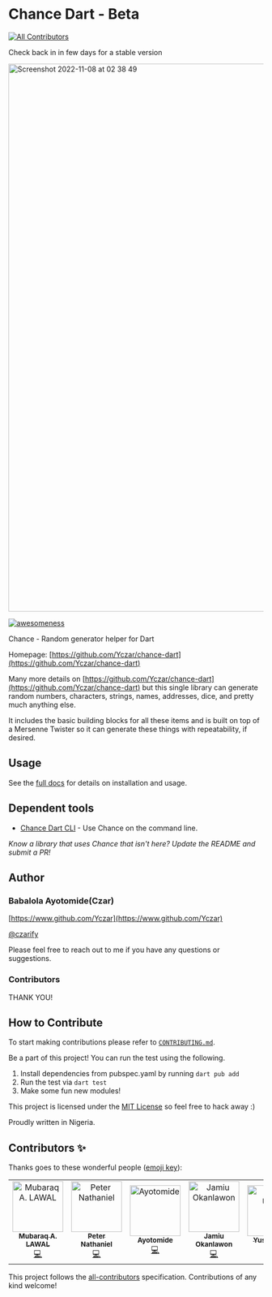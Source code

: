 # Chance Dart - Beta
<!-- ALL-CONTRIBUTORS-BADGE:START - Do not remove or modify this section -->
[![All Contributors](https://img.shields.io/badge/all_contributors-5-orange.svg?style=flat-square)](#contributors-)
<!-- ALL-CONTRIBUTORS-BADGE:END -->

Check back in in few days for a stable version

<img width="1080" alt="Screenshot 2022-11-08 at 02 38 49" src="https://user-images.githubusercontent.com/32166619/200453125-78c910e9-1400-4641-8720-6efe36b06b40.png">

[![awesomeness](https://img.shields.io/badge/awesomeness-maximum-red.svg)](https://github.com/yczar/chance-dart)

Chance - Random generator helper for Dart

Homepage: [https://github.com/Yczar/chance-dart](https://github.com/Yczar/chance-dart)

Many more details on [https://github.com/Yczar/chance-dart](https://github.com/Yczar/chance-dart) but this single
library can generate random numbers, characters, strings, names, addresses,
dice, and pretty much anything else.

It includes the basic building blocks for all these items and is built on top
of a Mersenne Twister so it can generate these things with repeatability, if
desired.

## Usage

See the [full docs](https://github.com/Yczar/chance-dart) for details on installation and usage.

## Dependent tools

- [Chance Dart CLI](https://github.com/chancejs/chance-cli) - Use Chance on the command line.

_Know a library that uses Chance that isn't here? Update the README and submit a PR!_

## Author

### Babalola Ayotomide(Czar)

[https://www.github.com/Yczar](https://www.github.com/Yczar)

[@czarify](https://twitter.com/czarify)

Please feel free to reach out to me if you have any questions or suggestions.

### Contributors

THANK YOU!

## How to Contribute

To start making contributions please refer to [`CONTRIBUTING.md`](./docs/CONTRIBUTING.md).

Be a part of this project! You can run the test using the following.

1. Install dependencies from pubspec.yaml by running `dart pub add`
2. Run the test via `dart test`
3. Make some fun new modules!

This project is licensed under the [MIT License](http://en.wikipedia.org/wiki/MIT_License) so feel free to hack away :)

Proudly written in Nigeria.

## Contributors ✨

Thanks goes to these wonderful people ([emoji key](https://allcontributors.org/docs/en/emoji-key)):

<!-- ALL-CONTRIBUTORS-LIST:START - Do not remove or modify this section -->
<!-- prettier-ignore-start -->
<!-- markdownlint-disable -->
<table>
  <tbody>
    <tr>
      <td align="center"><a href="https://github.com/OokanNumber1"><img src="https://avatars.githubusercontent.com/u/88977598?v=4?s=100" width="100px;" alt="Mubaraq A. LAWAL"/><br /><sub><b>Mubaraq A. LAWAL</b></sub></a><br /><a href="https://github.com/Yczar/chance-dart/commits?author=OokanNumber1" title="Code">💻</a></td>
      <td align="center"><a href="https://github.com/Sir-Nath"><img src="https://avatars.githubusercontent.com/u/78961075?v=4?s=100" width="100px;" alt="Peter Nathaniel"/><br /><sub><b>Peter Nathaniel</b></sub></a><br /><a href="https://github.com/Yczar/chance-dart/commits?author=Sir-Nath" title="Code">💻</a></td>
      <td align="center"><a href="https://github.com/Yczar"><img src="https://avatars.githubusercontent.com/u/32166619?v=4?s=100" width="100px;" alt="Ayotomide"/><br /><sub><b>Ayotomide</b></sub></a><br /><a href="https://github.com/Yczar/chance-dart/commits?author=Yczar" title="Code">💻</a></td>
      <td align="center"><a href="https://github.com/developerjamiu"><img src="https://avatars.githubusercontent.com/u/50176100?v=4?s=100" width="100px;" alt="Jamiu Okanlawon"/><br /><sub><b>Jamiu Okanlawon</b></sub></a><br /><a href="https://github.com/Yczar/chance-dart/commits?author=developerjamiu" title="Code">💻</a></td>
      <td align="center"><a href="https://github.com/yusuf-umarr"><img src="https://avatars.githubusercontent.com/u/76850966?v=4?s=100" width="100px;" alt="Yusuf Umar"/><br /><sub><b>Yusuf Umar</b></sub></a><br /><a href="https://github.com/Yczar/chance-dart/commits?author=yusuf-umarr" title="Code">💻</a></td>
    </tr>
  </tbody>
</table>

<!-- markdownlint-restore -->
<!-- prettier-ignore-end -->

<!-- ALL-CONTRIBUTORS-LIST:END -->

This project follows the [all-contributors](https://github.com/all-contributors/all-contributors) specification. Contributions of any kind welcome!
